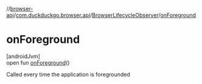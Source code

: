 //[browser-api](../../../index.md)/[com.duckduckgo.browser.api](../index.md)/[BrowserLifecycleObserver](index.md)/[onForeground](on-foreground.md)

# onForeground

[androidJvm]\
open fun [onForeground](on-foreground.md)()

Called every time the application is foregrounded
